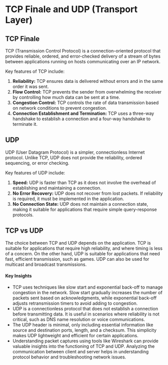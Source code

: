 # TCP Finale and UDP (Transport Layer)

## TCP Finale
TCP (Transmission Control Protocol) is a connection-oriented protocol that provides reliable, ordered, and error-checked delivery of a stream of bytes between applications running on hosts communicating over an IP network. 

Key features of TCP include:
1. **Reliability:** TCP ensures data is delivered without errors and in the same order it was sent.
2. **Flow Control:** TCP prevents the sender from overwhelming the receiver by controlling how much data can be sent at a time.
3. **Congestion Control:** TCP controls the rate of data transmission based on network conditions to prevent congestion.
4. **Connection Establishment and Termination:** TCP uses a three-way handshake to establish a connection and a four-way handshake to terminate it.

## UDP
UDP (User Datagram Protocol) is a simpler, connectionless Internet protocol. Unlike TCP, UDP does not provide the reliability, ordered sequencing, or error checking. 

Key features of UDP include:
1. **Speed:** UDP is faster than TCP as it does not involve the overhead of establishing and maintaining a connection.
2. **No Error Recovery:** UDP does not recover from lost packets. If reliability is required, it must be implemented in the application.
3. **No Connection State:** UDP does not maintain a connection state, making it suitable for applications that require simple query-response protocols.

## TCP vs UDP
The choice between TCP and UDP depends on the application. TCP is suitable for applications that require high reliability, and where timing is less of a concern. On the other hand, UDP is suitable for applications that need fast, efficient transmission, such as games. UDP can also be used for multicast and broadcast transmissions.

#### Key Insights

- TCP uses techniques like slow start and exponential back-off to manage congestion in the network. Slow start gradually increases the number of packets sent based on acknowledgments, while exponential back-off adjusts retransmission timers to avoid adding to congestion.
- UDP is a connectionless protocol that does not establish a connection before transmitting data. It is useful in scenarios where reliability is not critical, such as DNS name resolution or voice communications.
- The UDP header is minimal, only including essential information like source and destination ports, length, and a checksum. This simplicity makes UDP lightweight and efficient for certain applications.
- Understanding packet captures using tools like Wireshark can provide valuable insights into the functioning of TCP and UDP. Analyzing the communication between client and server helps in understanding protocol behavior and troubleshooting network issues.